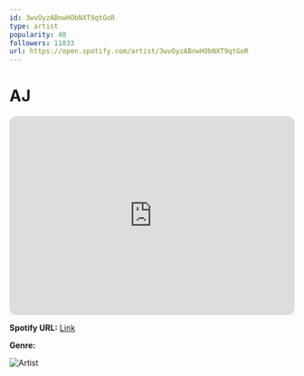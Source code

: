```yaml
---
id: 3wvOyzABnwHObNXT9qtGoR
type: artist
popularity: 40
followers: 11833
url: https://open.spotify.com/artist/3wvOyzABnwHObNXT9qtGoR
---
```

# AJ

<iframe style="border-radius:12px" src="https://open.spotify.com/embed/artist/3wvOyzABnwHObNXT9qtGoR" width="100%" height="352" frameBorder="0" allowfullscreen="" allow="autoplay; clipboard-write; encrypted-media; fullscreen; picture-in-picture" loading="lazy"></iframe>

**Spotify URL:** [Link](https://open.spotify.com/artist/3wvOyzABnwHObNXT9qtGoR)

**Genre:** 

![Artist](https://i.scdn.co/image/ab6761610000e5ebceb4bed62d5e57612a5fc899)
